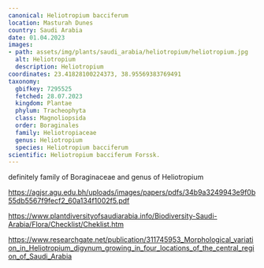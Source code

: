 ```yaml
---
canonical: Heliotropium bacciferum
location: Masturah Dunes
country: Saudi Arabia
date: 01.04.2023
images:
- path: assets/img/plants/saudi_arabia/heliotropium/heliotropium.jpg
  alt: Heliotropium
  description: Heliotropium
coordinates: 23.41828100224373, 38.95569383769491
taxonomy:
  gbifkey: 7295525
  fetched: 28.07.2023
  kingdom: Plantae
  phylum: Tracheophyta
  class: Magnoliopsida
  order: Boraginales
  family: Heliotropiaceae
  genus: Heliotropium
  species: Heliotropium bacciferum
scientific: Heliotropium bacciferum Forssk.
---
```


definitely family of Boraginaceae and genus of Heliotropium

https://agjsr.agu.edu.bh/uploads/images/papers/pdfs/34b9a3249943e9f0b55db5567f9fecf2_60a134f1002f5.pdf

https://www.plantdiversityofsaudiarabia.info/Biodiversity-Saudi-Arabia/Flora/Checklist/Cheklist.htm

https://www.researchgate.net/publication/311745953_Morphological_variation_in_Heliotropium_digynum_growing_in_four_locations_of_the_central_region_of_Saudi_Arabia
